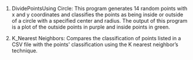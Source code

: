 1.	DividePointsUsing Circle: This program generates 14 random points with x and y coordinates and classifies the points as being inside or outside of a circle with a specified center and radius. The output of this program is a plot of the outside points in purple and inside points in green.

2.	K_Nearest Neighbors: Compares the classification of points listed in a CSV file with the points' classification using the K nearest neighbor’s technique.
